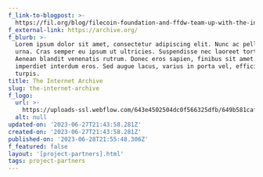 ```yaml
---
f_link-to-blogpost: >-
  https://fil.org/blog/filecoin-foundation-and-ffdw-team-up-with-the-internet-archive-to-preserve-government-datasets-in-new-democracy-s-library-initiative/
f_external-link: https://archive.org/
f_blurb: >-
  Lorem ipsum dolor sit amet, consectetur adipiscing elit. Nunc ac pellentesque
  urna. Cras semper eu ipsum ut ultricies. Suspendisse nec laoreet tortor.
  Aenean blandit venenatis rutrum. Donec eros sapien, finibus sit amet dolor a,
  imperdiet interdum eros. Sed augue lacus, varius in porta vel, efficitur at
  turpis.
title: The Internet Archive
slug: the-internet-archive
f_logo:
  url: >-
    https://uploads-ssl.webflow.com/643e4502504dc0f566325dfb/649b581caf56f6df617c9ca8_230818725-21fe2ba8-6508-4dd0-988d-7e22f7681dc6.png
  alt: null
updated-on: '2023-06-27T21:43:58.281Z'
created-on: '2023-06-27T21:43:58.281Z'
published-on: '2023-06-28T21:55:48.306Z'
f_featured: false
layout: '[project-partners].html'
tags: project-partners
---
```




